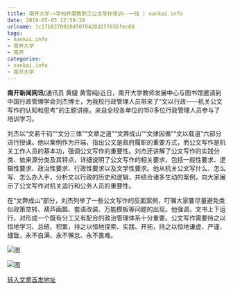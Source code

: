 ```yaml
---
title: 南开大学->学校开展教职工公文写作培训--一线 | nankai.info
date: 2019-05-05 12:59:39
urlname: 1c17b8270920df070428d25f656fec68
tags: 
- nankai.info
- 南开大学
- 南开
categories:
- nankai.info
- 南开大学
---
```


**南开新闻网讯**(通讯员 黄婕 黄雪纯)近日，南开大学教师发展中心与图书馆邀请到中国行政管理学会刘杰博士，为我校行政管理人员带来了“文以行政——机关公文写作的认知和思考”的主题讲座。来自全校各单位的150多位行政管理人员参与了培训学习。

刘杰以“文若千钧”“文分三体”“文章之道”“文弊成山”“文律因循”“文以载道”六部分进行授课。他以案例作为开端，指出公文是政府履职的重要方式，而公文写作是机关工作人员的基本功，强调公文写作的重要性。刘杰还讲解了公文写作的实践分类、依来源分类及其特点，详细说明了公文写作的相关要求，包括一般性要求、逻辑性要求、政治性要求、行政性要求以及文学性要求。他从机关公文写什么、怎么写、怎么办入手，分析文以行政的历史和逻辑，并结合诸多生动的案例，向大家展示了公文写作对机关运行和公务人员的重要性。

在“文弊成山”部分，刘杰列举了一些公文写作的反面案例，叮嘱大家要尽量避免类似政策空转、葫芦画瓢、套语改装、万能模板等问题的出现。他强调，文书上下运行，对形成一个既有分工又有配合的政治管理体系十分重要。公文写作需要持之以恒地学习、总结、积累，持之以恒地探索、实践、开拓，持之以恒地谦虚、严谨、细致，永不自满、永不懈怠、永不畏难。

![图](http://news.nankai.edu.cn/pic/0/00/35/21/352128_850337.jpg)

![图](http://news.nankai.edu.cn/pic/0/00/35/21/352129_902253.jpg)

[转入文章首发地址](http://news.nankai.edu.cn/zhxw/system/2019/05/04/000448656.shtml)